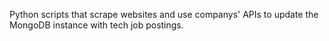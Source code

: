 Python scripts that scrape websites and use companys' APIs to update the MongoDB instance with tech job postings.